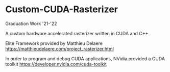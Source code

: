 # Custom-CUDA-Rasterizer
Graduation Work '21-'22

A custom hardware accelerated rasterizer written in CUDA and C++

Elite Framework provided by Matthieu Delaere
https://matthieudelaere.com/project_rasterizer.html

In order to program and debug CUDA applications, NVidia provided a CUDA toolkit
https://developer.nvidia.com/cuda-toolkit
